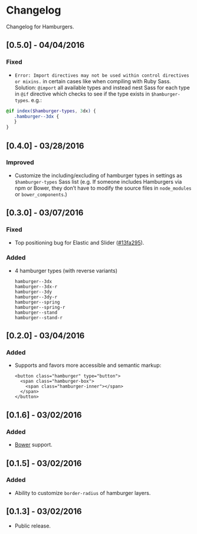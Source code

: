 # Changelog

Changelog for Hamburgers.

## [0.5.0] - 04/04/2016
### Fixed
- `Error: Import directives may not be used within control directives or mixins.` in certain cases like when compiling with Ruby Sass.  
Solution: `@import` all available types and instead nest Sass for each type in `@if` directive which checks to see if the type exists in `$hamburger-types`. e.g.:  
```scss
@if index($hamburger-types, 3dx) {
   .hamburger--3dx {
   }
}
```

## [0.4.0] - 03/28/2016
### Improved
- Customize the including/excluding of hamburger types in settings as `$hamburger-types` Sass list (e.g. If someone includes Hamburgers via npm or Bower, they don’t have to modify the source files in `node_modules` or `bower_components`.)

## [0.3.0] - 03/07/2016
### Fixed
- Top positioning bug for Elastic and Slider ([#13fa295](https://github.com/jonsuh/hamburgers/commit/13fa2958ad18a2e48763824d3a68fd18b03ec274)).

### Added
- 4 hamburger types (with reverse variants)

  ```
  hamburger--3dx
  hamburger--3dx-r
  hamburger--3dy
  hamburger--3dy-r
  hamburger--spring
  hamburger--spring-r
  hamburger--stand
  hamburger--stand-r
  ```

## [0.2.0] - 03/04/2016
### Added
- Supports and favors more accessible and semantic markup:

  ```
  <button class="hamburger" type="button">
    <span class="hamburger-box">
      <span class="hamburger-inner"></span>
    </span>
  </button>
  ```

## [0.1.6] - 03/02/2016
### Added
- [Bower](http://bower.io/) support.

## [0.1.5] - 03/02/2016
### Added
- Ability to customize `border-radius` of hamburger layers.

## [0.1.3] - 03/02/2016
- Public release.
